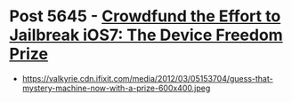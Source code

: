 # Post 5645 - [Crowdfund the Effort to Jailbreak iOS7: The Device Freedom Prize](https://www.ifixit.com/News/5645/crowdfund-the-effort-to-jailbreak-ios7)

- https://valkyrie.cdn.ifixit.com/media/2012/03/05153704/guess-that-mystery-machine-now-with-a-prize-600x400.jpeg
